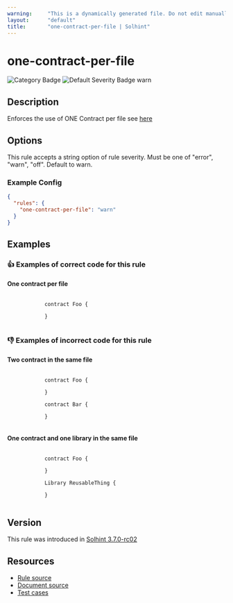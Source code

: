 ```yaml
---
warning:     "This is a dynamically generated file. Do not edit manually."
layout:      "default"
title:       "one-contract-per-file | Solhint"
---
```


# one-contract-per-file
![Category Badge](https://img.shields.io/badge/-Best%20Practise%20Rules-informational)
![Default Severity Badge warn](https://img.shields.io/badge/Default%20Severity-warn-yellow)

## Description
Enforces the use of ONE Contract per file see [here](https://docs.soliditylang.org/en/v0.8.21/style-guide.html#contract-and-library-names)

## Options
This rule accepts a string option of rule severity. Must be one of "error", "warn", "off". Default to warn.

### Example Config
```json
{
  "rules": {
    "one-contract-per-file": "warn"
  }
}
```


## Examples
### 👍 Examples of **correct** code for this rule

#### One contract per file

```solidity

            contract Foo {

            }
            
```

### 👎 Examples of **incorrect** code for this rule

#### Two contract in the same file

```solidity

            contract Foo {

            }

            contract Bar {

            }
            
```

#### One contract and one library in the same file

```solidity

            contract Foo {

            }

            Library ReusableThing {

            }
            
```

## Version
This rule was introduced in [Solhint 3.7.0-rc02](https://github.com/solhint-community/solhint-community/tree/v3.7.0-rc02)

## Resources
- [Rule source](https://github.com/solhint-community/solhint-community/tree/master/lib/rules/best-practises/one-contract-per-file.js)
- [Document source](https://github.com/solhint-community/solhint-community/tree/master/docs/rules/best-practises/one-contract-per-file.md)
- [Test cases](https://github.com/solhint-community/solhint-community/tree/master/test/rules/best-practises/one-contract-per-file.js)
